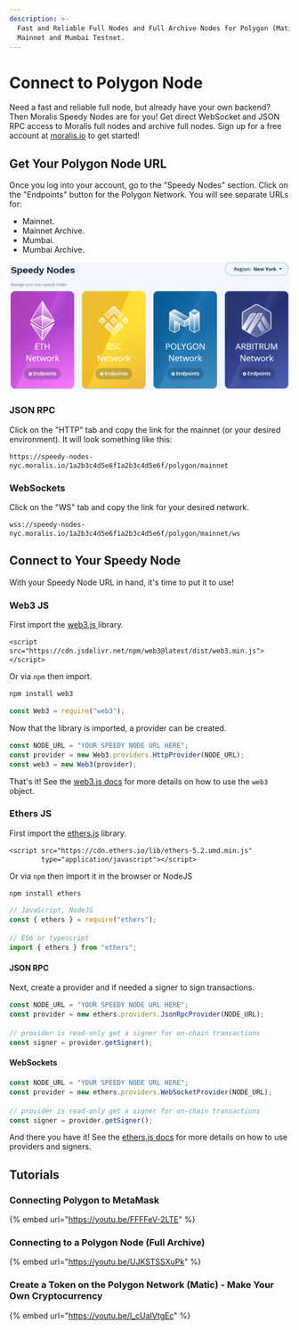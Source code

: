 ```yaml
---
description: >-
  Fast and Reliable Full Nodes and Full Archive Nodes for Polygon (Matic)
  Mainnet and Mumbai Testnet.
---
```


# Connect to Polygon Node

Need a fast and reliable full node, but already have your own backend? Then Moralis Speedy Nodes are for you! Get direct WebSocket and JSON RPC access to Moralis full nodes and archive full nodes. Sign up for a free account at [moralis.io](https://moralis.io) to get started!

## Get Your Polygon Node URL

Once you log into your account, go to the "Speedy Nodes" section. Click on the "Endpoints" button for the Polygon Network. You will see separate URLs for:

- Mainnet.
- Mainnet Archive.
- Mumbai.
- Mumbai Archive.

![](<../../.gitbook/assets/image (82).png>)

### JSON RPC

Click on the "HTTP" tab and copy the link for the mainnet (or your desired environment). It will look something like this:

```
https://speedy-nodes-nyc.moralis.io/1a2b3c4d5e6f1a2b3c4d5e6f/polygon/mainnet
```

### WebSockets

Click on the "WS" tab and copy the link for your desired network.

```
wss://speedy-nodes-nyc.moralis.io/1a2b3c4d5e6f1a2b3c4d5e6f/polygon/mainnet/ws
```

## Connect to Your Speedy Node

With your Speedy Node URL in hand, it's time to put it to use!

### Web3 JS

First import the [web3.js ](https://web3js.readthedocs.io)library.

```markup
<script src="https://cdn.jsdelivr.net/npm/web3@latest/dist/web3.min.js"></script>
```

Or via `npm` then import.

```javascript
npm install web3
```

```javascript
const Web3 = require("web3");
```

Now that the library is imported, a provider can be created.

```javascript
const NODE_URL = "YOUR SPEEDY NODE URL HERE";
const provider = new Web3.providers.HttpProvider(NODE_URL);
const web3 = new Web3(provider);
```

That's it! See the [web3.js docs](https://web3js.readthedocs.io) for more details on how to use the `web3` object.

### Ethers JS

First import the [ethers.js](https://docs.ethers.io) library.

```markup
<script src="https://cdn.ethers.io/lib/ethers-5.2.umd.min.js"
        type="application/javascript"></script>
```

Or via `npm` then import it in the browser or NodeJS

```
npm install ethers
```

```javascript
// JavaScript, NodeJS
const { ethers } = require("ethers");

// ES6 or typescript
import { ethers } from "ethers";
```

#### JSON RPC

Next, create a provider and if needed a signer to sign transactions.

```javascript
const NODE_URL = "YOUR SPEEDY NODE URL HERE";
const provider = new ethers.providers.JsonRpcProvider(NODE_URL);

// provider is read-only get a signer for on-chain transactions
const signer = provider.getSigner();
```

#### WebSockets

```javascript
const NODE_URL = "YOUR SPEEDY NODE URL HERE";
const provider = new ethers.providers.WebSocketProvider(NODE_URL);

// provider is read-only get a signer for on-chain transactions
const signer = provider.getSigner();
```

And there you have it! See the [ethers.js docs](https://docs.ethers.io) for more details on how to use providers and signers.

## Tutorials

### Connecting Polygon to MetaMask

{% embed url="https://youtu.be/FFFFeV-2LTE" %}

### Connecting to a Polygon Node (Full Archive)

{% embed url="https://youtu.be/UJKSTSSXuPk" %}

### Create a Token on the Polygon Network (Matic) - Make Your Own Cryptocurrency

{% embed url="https://youtu.be/l_cUaIVtgEc" %}
